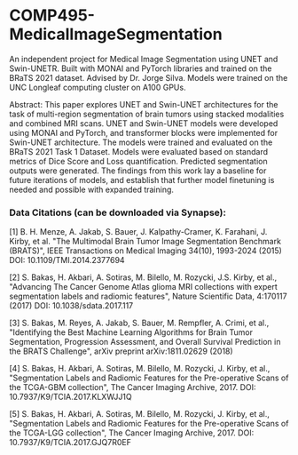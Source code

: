 # COMP495-MedicalImageSegmentation
An independent project for Medical Image Segmentation using UNET and Swin-UNETR. Built with MONAI and PyTorch libraries and trained on the BRaTS 2021 dataset. Advised by Dr. Jorge Silva.
Models were trained on the UNC Longleaf computing cluster on A100 GPUs. 

Abstract:
This paper explores UNET and Swin-UNET architectures for the task of multi-region segmentation of brain tumors using stacked modalities and combined MRI scans. UNET and Swin-UNET models were developed using MONAI and PyTorch, and transformer blocks were implemented for Swin-UNET architecture. The models were trained and evaluated on the BRaTS 2021 Task 1 Dataset. Models were evaluated based on standard metrics of Dice Score and Loss quantification. Predicted segmentation outputs were generated. The findings from this work lay a baseline for future iterations of models, and establish that further model finetuning is needed and possible with expanded training. 

### Data Citations (can be downloaded via Synapse):
[1] B. H. Menze, A. Jakab, S. Bauer, J. Kalpathy-Cramer, K. Farahani, J. Kirby, et al. "The Multimodal Brain Tumor Image Segmentation Benchmark (BRATS)", IEEE Transactions on Medical Imaging 34(10), 1993-2024 (2015) DOI: 10.1109/TMI.2014.2377694

[2] S. Bakas, H. Akbari, A. Sotiras, M. Bilello, M. Rozycki, J.S. Kirby, et al., "Advancing The Cancer Genome Atlas glioma MRI collections with expert segmentation labels and radiomic features", Nature Scientific Data, 4:170117 (2017) DOI: 10.1038/sdata.2017.117

[3] S. Bakas, M. Reyes, A. Jakab, S. Bauer, M. Rempfler, A. Crimi, et al., "Identifying the Best Machine Learning Algorithms for Brain Tumor Segmentation, Progression Assessment, and Overall Survival Prediction in the BRATS Challenge", arXiv preprint arXiv:1811.02629 (2018)

[4] S. Bakas, H. Akbari, A. Sotiras, M. Bilello, M. Rozycki, J. Kirby, et al., "Segmentation Labels and Radiomic Features for the Pre-operative Scans of the TCGA-GBM collection", The Cancer Imaging Archive, 2017. DOI: 10.7937/K9/TCIA.2017.KLXWJJ1Q

[5] S. Bakas, H. Akbari, A. Sotiras, M. Bilello, M. Rozycki, J. Kirby, et al., "Segmentation Labels and Radiomic Features for the Pre-operative Scans of the TCGA-LGG collection", The Cancer Imaging Archive, 2017. DOI: 10.7937/K9/TCIA.2017.GJQ7R0EF
